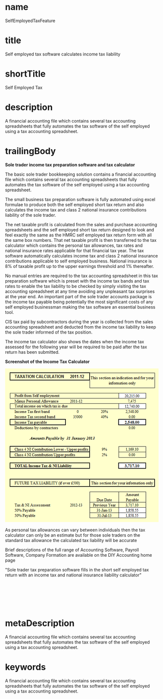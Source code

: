 # name
SelfEmployedTaxFeature

# title
Self employed tax software calculates income tax liability

# shortTitle
Self Employed Tax

# description
<span>A financial accounting file which contains several tax accounting spreadsheets that fully automates the tax software of the self employed using a tax accounting spreadsheet.</span>

# trailingBody
<p>
    <strong>Sole trader income tax preparation software and tax calculator</strong>
</p>
<p>The basic sole trader bookkeeping solution contains a financial accounting file which contains several tax accounting spreadsheets that fully automates the tax software of the self employed using a tax accounting spreadsheet.</p>
<p>The small business tax preparation software is fully automated using excel formulae to produce both the self employed short tax return and also calculates the income tax and class 2 national insurance contributions liability of the sole trader.</p>
<p>The net taxable profit is calculated from the sales and purchase accounting spreadsheets and the self employed short tax return designed to look and feel exactly the same as the HMRC self employed tax return form with all the same box numbers. That net taxable profit is then transferred to the tax calculator which contains the personal tax allowances, tax rates and national insurance rates applicable for that financial tax year. The tax software automatically calculates income tax and class 2 national insurance contributions applicable to self employed business. National insurance is 8% of taxable profit up to the upper earnings threshold and 1% thereafter.</p>
<p>No manual entries are required to the tax accounting spreadsheet in this tax preparation software which is preset with the income tax bands and tax rates to enable the tax liability to be checked by simply visiting the tax accounting spreadsheet at any time avoiding any unpleasant tax surprises at the year end. An important part of the sole trader accounts package is the income tax payable being potentially the most significant costs of any self employed businessman making the tax software an essential business tool.</p>
<p>CIS tax paid by subcontractors during the year is collected from the sales accounting spreadsheet and deducted from the income tax liability to keep the sole trader informed of the tax position.</p>
<p>The income tax calculator also shows the dates when the income tax assessed for the following year will be required to be paid after the tax return has been submitted.</p>
<p>
    <strong>Screenshot of the Income Tax Calculator</strong>
</p>
<p>
    <strong><span><img alt='Basic Sole Tader - Income Tax.png' src='assets/Basic Sole Tader - Income Tax.png'/></span>
        <br>
    </strong>
</p>
<p>As personal tax allowances can vary between individuals then the tax calculator can only be an estimate but for those sole traders on the standard tax allowance the calculated tax liability will be accurate</p>
<p>Brief descriptions of the full range of Accounting Software, Payroll Software, Company Formation are available on the DIY Accounting home page</p>
<p>"Sole trader tax preparation software fills in the short self employed tax return with an income tax and national insurance liability calculator"</p>
<p>
    <strong>
        <br>
    </strong>
</p>
<p>
    <strong>
        <br>
    </strong>
</p>
<p>
    <strong>
        <br>
    </strong>
</p>


# metaDescription
<span>A financial accounting file which contains several tax accounting spreadsheets that fully automates the tax software of the self employed using a tax accounting spreadsheet.</span>

# keywords
<span>A financial accounting file which contains several tax accounting spreadsheets that fully automates the tax software of the self employed using a tax accounting spreadsheet.</span>
